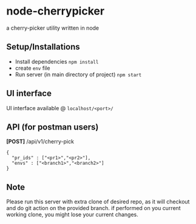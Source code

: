 # node-cherrypicker
a cherry-picker utility written in node


## Setup/Installations
* Install dependencies ``npm install``
* create `env` file
* Run server (in main directory of project) ``npm start``

## UI interface
UI interface available @ `localhost/<port>/`

## API (for postman users)
**[POST]** /api/v1/cherry-pick
```
{
  "pr_ids" : ["<pr1>","<pr2>"],
  "envs" : ["<branch1>","<branch2>"]
}
```

## Note
Please run this server with extra clone of desired repo, as it will checkout and do git action on the provided branch. if performed on you current working clone, you might lose your current changes.
